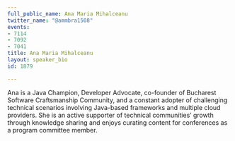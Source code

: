 ```yaml
---
full_public_name: Ana Maria Mihalceanu
twitter_name: "@ammbra1508"
events:
- 7114
- 7092
- 7041
title: Ana Maria Mihalceanu
layout: speaker_bio
id: 1879

---
```

Ana is a Java Champion, Developer Advocate, co-founder of Bucharest Software Craftsmanship Community, and a constant adopter of challenging technical scenarios involving Java-based frameworks and multiple cloud providers. She is an active supporter of technical communities’ growth through knowledge sharing and enjoys curating content for conferences as a program committee member. 